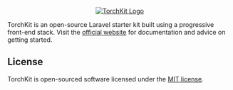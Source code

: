 <!-- Logo -->
<p align="center">
    <a href="https://torchkit.co" target="_blank">
        <img src="https://torchkit.co/banner.png" alt="TorchKit Logo">
    </a>
</p>

TorchKit is an open-source Laravel starter kit built using a progressive front-end stack. Visit the [official website](https://torchkit.co) for documentation and advice on getting started.

## License

TorchKit is open-sourced software licensed under the [MIT license](https://opensource.org/licenses/MIT).